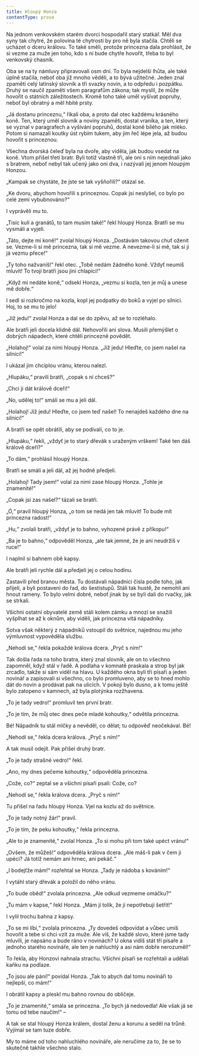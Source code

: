 ```yaml
---
title: Hloupý Honza
contentType: prose
---
```


<section>

Na jednom venkovském starém dvorci hospodařil starý statkář. Měl dva syny tak chytré, že polovina té chytrosti by pro ně byla stačila. Chtěli se ucházet o dceru královu. To také směli, protože princezna dala prohlásit, že si vezme za muže jen toho, kdo s ní bude chytře hovořit, třeba to byl venkovský chasník.

Oba se na ty námluvy připravovali osm dní. To byla nejdelší lhůta, ale také úplně stačila, neboť oba již mnoho věděli, a to bývá užitečné. Jeden znal zpaměti celý latinský slovník a tři svazky novin, a to odpředu i pozpátku. Druhý se naučil zpaměti všem paragrafům zákona; tak myslil, že může hovořit o státních záležitostech. Kromě toho také uměl vyšívat popruhy, neboť byl obratný a měl hbité prsty.

„Já dostanu princeznu,“ říkali oba, a proto dal otec každému krásného koně. Ten, který uměl slovník a noviny zpaměti, dostal vraníka, a ten, který se vyznal v paragrafech a vyšívání popruhů, dostal koně bílého jak mléko. Potom si namazali koutky úst rybím tukem, aby jim řeč lépe jela, až budou hovořit s princeznou.

Všechna dvorská čeleď byla na dvoře, aby viděla, jak budou vsedat na koně. Vtom přišel třetí bratr. Byli totiž vlastně tři, ale oni s ním nejednali jako s bratrem, neboť nebyl tak učený jako oni dva, i nazývali jej jenom hloupým Honzou.

„Kampak se chystáte, že jste se tak vyšňořili?“ otázal se.

„Ke dvoru, abychom hovořili s princeznou. Copak jsi neslyšel, co bylo po celé zemi vybubnováno?“

I vyprávěli mu to.

„Tisíc kulí a granátů, to tam musím také!“ řekl hloupý Honza. Bratři se mu vysmáli a vyjeli.

„Táto, dejte mi koně!“ zvolal hloupý Honza. „Dostávám takovou chuť oženit se. Vezme-li si mě princezna, tak si mě vezme. A nevezme-li si mě, tak si ji já vezmu přece!“

„Ty toho nažvaníš!“ řekl otec. „Tobě nedám žádného koně. Vždyť neumíš mluvit! To tvoji bratři jsou jiní chlapíci!“

„Když mi nedáte koně,“ odsekl Honza, „vezmu si kozla, ten je můj a unese mě dobře.“

I sedl si rozkročmo na kozla, kopl jej podpatky do boků a vyjel po silnici. Hoj, to se mu to jelo!

„Již jedu!“ zvolal Honza a dal se do zpěvu, až se to rozléhalo.

Ale bratři jeli docela klidně dál. Nehovořili ani slova. Musili přemýšlet o dobrých nápadech, které chtěli princezně povědět.

„Holahoj!“ volal za nimi hloupý Honza. „Již jedu! Hleďte, co jsem našel na silnici!“

I ukázal jim chcíplou vránu, kterou nalezl.

„Hlupáku,“ pravili bratři, „copak s ní chceš?“

„Chci ji dát králově dceři!“

„No, udělej to!“ smáli se mu a jeli dál.

„Holahoj! Již jedu! Hleďte, co jsem teď našel! To nenajdeš každého dne na silnici!“

A bratři se opět obrátili, aby se podívali, co to je.

„Hlupáku,“ řekli, „vždyť je to starý dřevák s uraženým vrškem! Také ten dáš králově dceři?“

„To dám,“ prohlásil hloupý Honza.

Bratři se smáli a jeli dál, až jej hodně předjeli.

„Holahoj! Tady jsem!“ volal za nimi zase hloupý Honza. „Tohle je znamenité!“

„Copak jsi zas našel?“ tázali se bratři.

„Ó,“ pravil hloupý Honza, „o tom se nedá jen tak mluvit! To bude mít princezna radost!“

„Hu,“ zvolali bratři, „vždyť je to bahno, vyhozené právě z příkopu!“

„Ba je to bahno,“ odpověděl Honza, „ale tak jemné, že je ani neudržíš v ruce!“

I naplnil si bahnem obě kapsy.

Ale bratři jeli rychle dál a předjeli jej o celou hodinu.

Zastavili před branou města. Tu dostávali nápadníci čísla podle toho, jak přijeli, a byli postaveni do řad, do šestistupů. Stáli tak hustě, že nemohli ani hnout rameny. To bylo velmi dobré, neboť jinak by se byli dali do rvačky, jak se strkali.

Všichni ostatní obyvatelé země stáli kolem zámku a mnozí se snažili vyšplhat se až k oknům, aby viděli, jak princezna vítá nápadníky.

Sotva však některý z nápadníků vstoupil do světnice, najednou mu jeho výmluvnost vypověděla službu.

„Nehodí se,“ řekla pokaždé králova dcera. „Pryč s ním!“

Tak došla řada na toho bratra, který znal slovník, ale on to všechno zapomněl, když stál v řadě. A podlaha v komnatě praskala a strop byl jak zrcadlo, takže si sám viděl na hlavu. U každého okna byli tři písaři a jeden novinář a zapisovali si všechno, co bylo promluveno, aby se to hned mohlo dát do novin a prodávat pak na ulicích. V pokoji bylo dusno, a k tomu ještě bylo zatopeno v kamnech, až byla plotýnka rozžhavena.

„To je tady vedro!“ promluvil ten první bratr.

„To je tím, že můj otec dnes peče mladé kohoutky,“ odvětila princezna.

Bé! Nápadník tu stál mlčky a nevěděl, co dělat; tu odpověď neočekával. Bé!

„Nehodí se,“ řekla dcera králova. „Pryč s ním!“

A tak musil odejít. Pak přišel druhý bratr.

„To je tady strašné vedro!“ řekl.

„Ano, my dnes pečeme kohoutky,“ odpověděla princezna.

„Cože, co?“ zeptal se a všichni písaři psali: Cože, co?

„Nehodí se,“ řekla králova dcera. „Pryč s ním!“

Tu přišel na řadu hloupý Honza. Vjel na kozlu až do světnice.

„To je tady notný žár!“ pravil.

„To je tím, že peku kohoutky,“ řekla princezna.

„Ale to je znamenité,“ zvolal Honza. „To si mohu při tom také upéct vránu!“

„Ovšem, že můžeš!“ odpověděla králova dcera. „Ale máš-li pak v čem ji upéci? Já totiž nemám ani hrnec, ani pekáč.“

„I bodejťže mám!“ rozřehtal se Honza. „Tady je nádoba s kováním!“

I vytáhl starý dřevák a položil do něho vránu.

„To bude oběd!“ zvolala princezna. „Ale odkud vezmeme omáčku?“

„Tu mám v kapse,“ řekl Honza. „Mám jí tolik, že jí nepotřebuji šetřit!“

I vylil trochu bahna z kapsy.

„To se mi líbí,“ zvolala princezna. „Ty dovedeš odpovídat a vůbec umíš hovořit a tebe si chci vzít za muže. Ale víš, že každé slovo, které jsme tady mluvili, je napsáno a bude ráno v novinách? U okna vidíš stát tři písaře a jednoho starého novináře, ale ten je nahluchlý a asi nám dobře nerozuměl!“

To řekla, aby Honzovi nahnala strachu. Všichni písaři se rozřehtali a udělali kaňku na podlaze.

„To jsou ale páni!“ povídal Honza. „Tak to abych dal tomu novináři to nejlepší, co mám!“

I obrátil kapsy a pleskl mu bahno rovnou do obličeje.

„To je znamenité,“ smála se princezna. „To bych já nedovedla! Ale však já se tomu od tebe naučím!“ –

A tak se stal hloupý Honza králem, dostal ženu a korunu a seděl na trůně. Vyjímal se tam tuze dobře.

My to máme od toho nahluchlého novináře, ale neručíme za to, že se to skutečně takhle všechno stalo.

</section>
